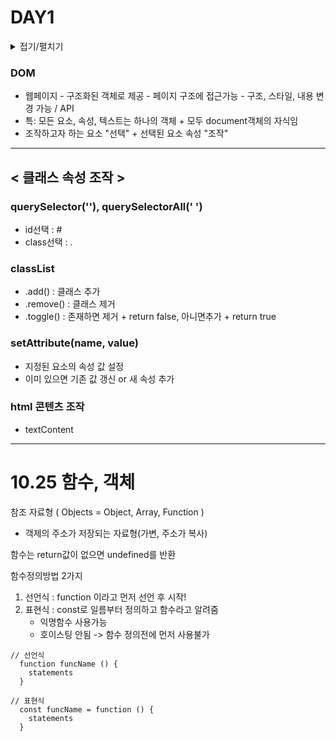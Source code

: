 # DAY1 

<details>
<summary>접기/펼치기</summary>

- [ ] 아직 못함
- [x] 이건 함
  
----
이모지 넣기 : window + .

점선 3개 이상만 넣으면 hr 구분선 나옴
---
목차 만들기 : (내용)[#내용-띄어쓰기는-이렇게]
---
md 미리보기 : ctrl + shift + v
---

</details>




### DOM 
- 웹페이지 - 구조화된 객체로 제공 - 페이지 구조에 접근가능 - 구조, 스타일, 내용 변경 가능 / API
- 특: 모든 요소, 속성, 텍스트는 하나의 객체 + 모두 document객체의 자식임
- 조작하고자 하는 요소 "선택" + 선택된 요소 속성 "조작"
  
---
## < 클래스 속성 조작 >

### querySelector(''), querySelectorAll(' ')
- id선택 : #
- class선택 : .

### classList
- .add() : 클래스 추가
- .remove() : 클래스 제거
- .toggle() : 존재하면 제거 + return false, 아니면추가 + return true

### setAttribute(name, value)
- 지정된 요소의 속성 값 설정
- 이미 있으면 기존 값 갱신 or 새 속성 추가

### html 콘텐츠 조작
  - textContent




-----
# 10.25 함수, 객체

참조 자료형 ( Objects = Object, Array, Function )
  - 객제의 주소가 저장되는 자료형(가변, 주소가 복사)

함수는 return값이 없으면 undefined를 반환

함수정의방법 2가지
1. 선언식 : function 이라고 먼저 선언 후 시작!
2. 표현식 : const로 일름부터 정의하고 함수라고 알려줌
   - 익명함수 사용가능
   - 호이스팅 안됨 -> 함수 정의전에 먼저 사용불가

```
// 선언식
  function funcName () {
    statements
  }

// 표현식
  const funcName = function () {
    statements
  }
```


